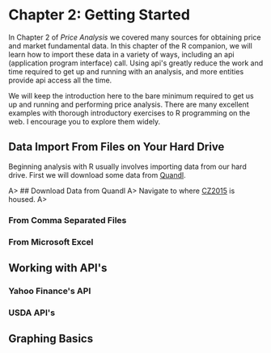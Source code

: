 Chapter 2: Getting Started
==========================

In Chapter 2 of *Price Analysis* we covered many sources for obtaining
price and market fundamental data. In this chapter of the R companion,
we will learn how to import these data in a variety of ways, including
an api (application program interface) call. Using api's greatly reduce
the work and time required to get up and running with an analysis, and
more entities provide api access all the time.

We will keep the introduction here to the bare minimum required to get
us up and running and performing price analysis. There are many
excellent examples with thorough introductory exercises to R programming
on the web. I encourage you to explore them widely.

Data Import From Files on Your Hard Drive
-----------------------------------------

Beginning analysis with R usually involves importing data from our hard
drive. First we will download some data from [Quandl](Quandl.com).

A> ## Download Data from Quandl 
A> Navigate to where [CZ2015](https://www.quandl.com/data/CME/CZ2015-Corn-Futures-December-2015-CZ2015) is housed. 
A>

### From Comma Separated Files

### From Microsoft Excel

Working with API's
------------------

### Yahoo Finance's API

### USDA API's

Graphing Basics
---------------
